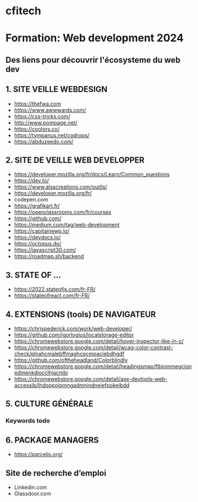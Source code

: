 # cfitech
# Formation: Web development 2024


## Des liens pour découvrir l'écosysteme du web dev 


## 1.	SITE VEILLE WEBDESIGN

- https://thefwa.com
- https://www.awwwards.com/
- https://css-tricks.com/
- http://www.pompage.net/
- https://coolors.co/
- https://tympanus.net/codrops/
- https://abduzeedo.com/


## 2.	SITE DE VEILLE WEB DEVELOPPER 

- https://developer.mozilla.org/fr/docs/Learn/Common_questions
- https://dev.to/
- https://www.alsacreations.com/outils/
- https://developer.mozilla.org/fr/
- codepen.com
- https://grafikart.fr/
- https://openclassrooms.com/fr/courses
- https://github.com/
- https://medium.com/tag/web-development
- https://capitainewp.io/
- https://devdocs.io/
- https://octopus.do/
- https://javascript30.com/
- https://roadmap.sh/backend


## 3.	STATE OF …

- https://2022.stateofjs.com/fr-FR/
- https://stateofreact.com/fr-FR/
 

## 4.	EXTENSIONS (tools) DE NAVIGATEUR
 - https://chrispederick.com/work/web-developer/
 - https://github.com/igorlogius/localstorage-editor
 - https://chromewebstore.google.com/detail/hover-inspector-like-in-z/
 - https://chromewebstore.google.com/detail/wcag-color-contrast-check/plnahcmalebffmaghcpcmpaciebdhgdf
 - https://github.com/oftheheadland/Colorblindly
 - https://chromewebstore.google.com/detail/headingsmap/flbjommegcjonpdmenkdiocclhjacmbi
 - https://chromewebstore.google.com/detail/axe-devtools-web-accessib/lhdoppojpmngadmnindnejefpokejbdd
 
## 5.	CULTURE GÉNÉRALE
### Keywords todo
 
## 6.	PACKAGE MANAGERS

- https://parceljs.org/


## Site de recherche d’emploi

- Linkedin.com
- Glassdoor.com
